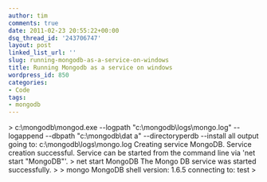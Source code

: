 ```yaml
---
author: tim
comments: true
date: 2011-02-23 20:55:22+00:00
dsq_thread_id: '243706747'
layout: post
linked_list_url: ''
slug: running-mongodb-as-a-service-on-windows
title: Running Mongodb as a service on windows
wordpress_id: 850
categories:
- Code
tags:
- mongodb
---
```


&gt; c:\mongodb\mongod.exe --logpath "c:\mongodb\logs\mongo.log" --logappend
--dbpath "c:\mongodb\dat a" --directoryperdb --install all output going to:
c:\mongodb\logs\mongo.log Creating service MongoDB. Service creation
successful. Service can be started from the command line via 'net start
"MongoDB"'. &gt; net start MongoDB The Mongo DB service was started
successfully. &gt; &gt; mongo MongoDB shell version: 1.6.5 connecting to: test
&gt;


